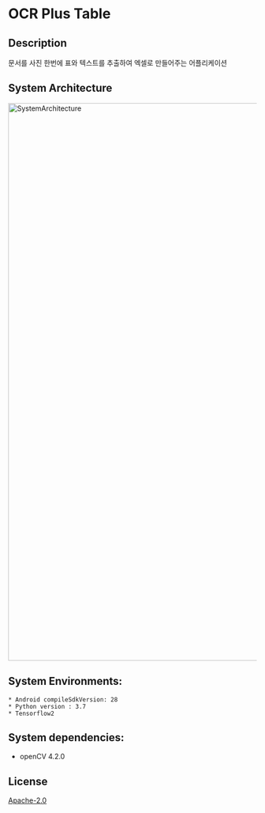 # OCR Plus Table

## Description

<p>문서를 사진 한번에 표와 텍스트를 추출하여 엑셀로 만들어주는 어플리케이션</p>

## System Architecture
<img width="1128" alt="SystemArchitecture" src="https://user-images.githubusercontent.com/52271770/105128747-f0193200-5b26-11eb-8740-5d675f73f10f.png">

## System Environments:

	* Android compileSdkVersion: 28
	* Python version : 3.7
	* Tensorflow2

## System dependencies:

  * openCV 4.2.0
  
## License
[Apache-2.0](https://choosealicense.com/licenses/apache-2.0/)
